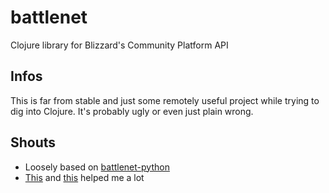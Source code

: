 battlenet
=========

Clojure library for Blizzard's Community Platform API

Infos
---------
This is far from stable and just some remotely useful project while trying 
to dig into Clojure. It's probably ugly or even just plain wrong.

Shouts
------
* Loosely based on [battlenet-python](https://github.com/vishnevskiy/battlenet)
* [This](http://java.ociweb.com/mark/clojure/article.html) and [this](http://www.moxleystratton.com/article/clojure/for-non-lisp-programmers) helped me a lot
